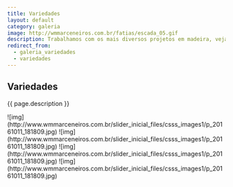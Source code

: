 ```yaml
---
title: Variedades
layout: default
category: galeria
image: http://wmmarceneiros.com.br/fatias/escada_05.gif
description: Trabalhamos com os mais diversos projetos em madeira, veja em nossa galeria de imagens.
redirect_from:
  - galeria_variedades
  - variedades
---
```


## Variedades ##
{{ page.description }}

<div class="row galery" markdown="1">
![img](http://www.wmmarceneiros.com.br/slider_inicial_files/csss_images1/p_20161011_181809.jpg)
![img](http://www.wmmarceneiros.com.br/slider_inicial_files/csss_images1/p_20161011_181809.jpg)
![img](http://www.wmmarceneiros.com.br/slider_inicial_files/csss_images1/p_20161011_181809.jpg)
![img](http://www.wmmarceneiros.com.br/slider_inicial_files/csss_images1/p_20161011_181809.jpg)
</div>